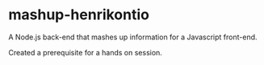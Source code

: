 # mashup-henrikontio
A Node.js back-end that mashes up information for a Javascript front-end.

Created a prerequisite for a hands on session.
